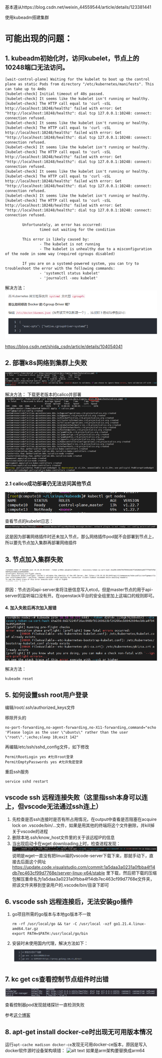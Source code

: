 基本遵从https://blog.csdn.net/weixin_44559544/article/details/123381441

使用kubeadm搭建集群

# 可能出现的问题：

## 1. kubeadm初始化时，访问kubelet，节点上的10248端口无法访问。

```
[wait-control-plane] Waiting for the kubelet to boot up the control plane as static Pods from directory "/etc/kubernetes/manifests". This can take up to 4m0s
[kubelet-check] Initial timeout of 40s passed.
[kubelet-check] It seems like the kubelet isn't running or healthy.
[kubelet-check] The HTTP call equal to 'curl -sSL http://localhost:10248/healthz' failed with error: Get "http://localhost:10248/healthz": dial tcp 127.0.0.1:10248: connect: connection refused.
[kubelet-check] It seems like the kubelet isn't running or healthy.
[kubelet-check] The HTTP call equal to 'curl -sSL http://localhost:10248/healthz' failed with error: Get "http://localhost:10248/healthz": dial tcp 127.0.0.1:10248: connect: connection refused.
[kubelet-check] It seems like the kubelet isn't running or healthy.
[kubelet-check] The HTTP call equal to 'curl -sSL http://localhost:10248/healthz' failed with error: Get "http://localhost:10248/healthz": dial tcp 127.0.0.1:10248: connect: connection refused.
[kubelet-check] It seems like the kubelet isn't running or healthy.
[kubelet-check] The HTTP call equal to 'curl -sSL http://localhost:10248/healthz' failed with error: Get "http://localhost:10248/healthz": dial tcp 127.0.0.1:10248: connect: connection refused.
[kubelet-check] It seems like the kubelet isn't running or healthy.
[kubelet-check] The HTTP call equal to 'curl -sSL http://localhost:10248/healthz' failed with error: Get "http://localhost:10248/healthz": dial tcp 127.0.0.1:10248: connect: connection refused.

        Unfortunately, an error has occurred:
                timed out waiting for the condition

        This error is likely caused by:
                - The kubelet is not running
                - The kubelet is unhealthy due to a misconfiguration of the node in some way (required cgroups disabled)

        If you are on a systemd-powered system, you can try to troubleshoot the error with the following commands:
                - 'systemctl status kubelet'
                - 'journalctl -xeu kubelet'
```

解决方法：
![Alt text](./image/image1.png)

https://blog.csdn.net/shida_csdn/article/details/104054041

## 2. 部署k8s网络到集群上失败

![Alt text](./image/image2.png)

解决方法：
下载更老版本的calico并部署
![Alt text](./image/image3.png)

### 2.1 calico成功部署仍无法访问其他节点
![alt text](./image/image90.png)

查看节点的kubelet日志：
![alt text](./image/image91.png)

这是因为部署网络插件时还未加入节点，那么网络插件pod就不会部署到节点上，所以要先节点加入集群再部署网络插件

## 3. 节点加入集群失败

![Alt text](./image/image4.png)

原因：节点访问api-server来将注册信息写入etcd，但是master节点的用于api-server的监听端口没有开。在openstack平台的安全组里加上这端口的规则即可。

#### 4. 加入失败后再次加入报错

![Alt text](./image/image40.png)

解决方法：
```shell
kubeadm reset
```

## 5. 如何设置ssh root用户登录

编辑/root/.ssh/authorized_keys文件

移除开头的
```shell
no-port-forwarding,no-agent-forwarding,no-X11-forwarding,command="echo 'Please login as the user \"ubuntu\" rather than the user \"root\".';echo;sleep 10;exit 142"
```

再编辑/etc/ssh/sshd_config文件，如下修改
```shell
PermitRootLogin yes #允许root登录
PermitEmptyPasswords yes #允许免密登录
```

重启ssh服务

```shell
service sshd restart
```

## vscode ssh 远程连接失败（这里指ssh本身可以连上，但vscode无法通过ssh连上）

1. 先检查是否ssh连接时是否有所占用情况，在output中查看是否阻塞在acquire lock on .vscode/bin/...文件，如果是用其他的终端将这个文件删除，并kill掉关于vscode的进程
2. 删除本地.ssh/know_host文件里的关于该远程IP的信息
3. 当出现启动卡在wget downloading上时，检查进程发现：
   ![Alt text](image/image87.png)
   说明是wget一直没有把linux端的vscode-server下载下来，那就手动下，直接去后面这个网址 https://update.code.visualstudio.com/commit:1a5daa3a0231a0fbba4f14db7ec463cf99d7768e/server-linux-x64/stable 里下载，然后把下载的压缩包解压重命名为1a5daa3a0231a0fbba4f14db7ec463cf99d7768e文件夹，把该文件夹移到登录用户的.vscode/bin/目录下即可

## 6. vscode ssh 远程连接后，无法安装go插件

1. go项目所需的go版本与本地go版本不一致
   ```shell
   rm -rf /usr/local/go && tar -C /usr/local -xzf go1.21.4.linux-amd64.tar.gz
   export PATH=$PATH:/usr/local/go/bin
   ```
2. 安装时未使用国内代理，解决方法如下：
   ![Alt text](image/image85.png)

## 7. kc get cs查看控制节点组件时出错

![Alt text](image/image86.png)

查看控制器pod发现就绪探针一直检测失败

参考[这个博客](https://blog.csdn.net/hedao0515/article/details/125993695?spm=1001.2101.3001.6650.8&utm_medium=distribute.pc_relevant.none-task-blog-2%7Edefault%7EBlogCommendFromBaidu%7ERate-8-125993695-blog-121940591.235%5Ev38%5Epc_relevant_anti_t3_base&depth_1-utm_source=distribute.pc_relevant.none-task-blog-2%7Edefault%7EBlogCommendFromBaidu%7ERate-8-125993695-blog-121940591.235%5Ev38%5Epc_relevant_anti_t3_base)

## 8. apt-get install docker-ce时出现无可用版本情况

运行```apt-cache madison docker-ce```发现无可用docker-ce版本，原因是写入docker软件源时设备架构填错：
![alt text](image.png)
如果是arm架构要替换成arm64